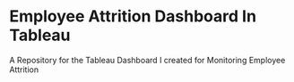 # **Employee Attrition Dashboard In Tableau**
A Repository for the Tableau Dashboard I created for Monitoring Employee Attrition
